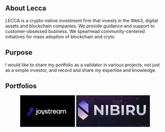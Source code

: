 ## About Lecca

LECCA is a crypto-native investment firm that invests in the Web3, digital assets and blockchain companies.
We provide guidance and support to customer-obsessed business.
We spearhead community-centered initiatives for mass adoption of blockchain and cryto

## Purpose

I would like to share my portfolio as a validator in various projects, not just as a simple investor, and record and share my expertise and knowledge.

## Portfolios

<p align="center">
  <img height="100" height="auto" src="https://github.com/bjGang/LeccaWeb3/blob/master/Joystream.png">
  <img height="100" height="auto" src="https://github.com/bjGang/LeccaWeb3/blob/master/Nibiru.png">
</p>


